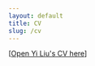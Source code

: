 ```yaml
---
layout: default
title: CV
slug: /cv
---
```


<div class="deskContent">
<center>
  <object  data= "https://yiliu1998.github.io/cvpdf/CV_Yi_Liu.pdf" 
	 width="820"
	 height="450" >
  </object >
</center>
</div>

[<a href="https://yiliu1998.github.io/cvpdf/CV_Yi_Liu.pdf" target="_blank">Open Yi Liu's CV here</a>]


